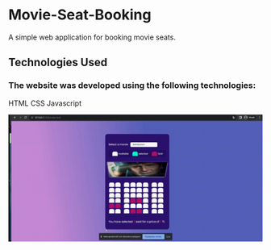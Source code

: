
<h1>Movie-Seat-Booking</h1>

<p>A simple web application for booking movie seats.</p>

<h2>Technologies Used</h2>
<h3>The website was developed using the following technologies:</h3>

HTML
CSS
Javascript

![](booking.gif)